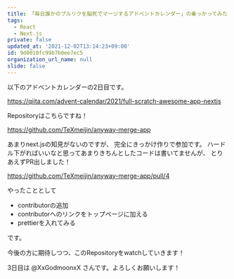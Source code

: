 ```yaml
---
title: 「毎日誰かのプルリクを脳死でマージするアドベントカレンダー」の乗っかってみた
tags:
  - React
  - Next.js
private: false
updated_at: '2021-12-02T13:14:23+09:00'
id: 9d0010fc99b7b0ee7ec5
organization_url_name: null
slide: false
---
```

以下のアドベントカレンダーの2日目です。

https://qiita.com/advent-calendar/2021/full-scratch-awesome-app-nextjs

Repositoryはこちらですね！

https://github.com/TeXmeijin/anyway-merge-app

あまりnext.jsの知見がないのですが、
完全にきっかけ作りで参加です。
ハードル下がればいいなと思ってあまりきちんとしたコードは書いてませんが、
とりあえずPR出しました！

https://github.com/TeXmeijin/anyway-merge-app/pull/4

やったこととして

- contributorの追加
- contributorへのリンクをトップページに加える
- prettierを入れてみる

です。

今後の方に期待しつつ、このRepositoryをwatchしていきます！

3日目は @XxGodmoonxX  さんです。よろしくお願いします！


